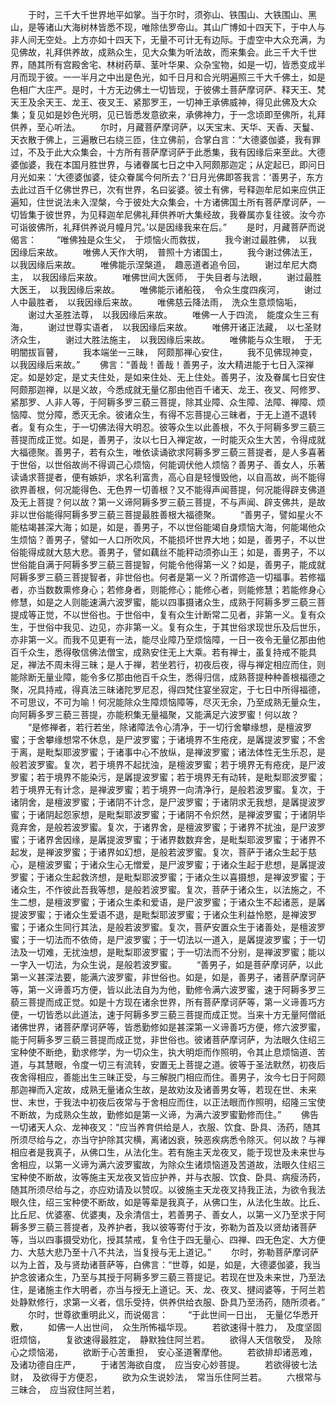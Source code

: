 <!-- { "loadSidebar": true } -->
　　于时，三千大千世界地平如掌。当于尔时，须弥山、铁围山、大铁围山、黑山，是等诸山大海树林皆悉不现，唯除佉罗帝山。其山广博如十四天下，于中人与非人间无空处。上方亦如十四天下，无量不可计无有边际。于虚空中大众充满，为见佛故，礼拜供养故，成熟众生，见大众集为听法故，而来集会。此三千大千世界，随其所有宫殿舍宅、林树药草、茎叶华果、众杂宝物，如是一切，皆悉变成半月而现于彼。一一半月之中出是色光，如千日月和合光明遍照三千大千佛土，如是色相广大庄严。是时，十方无边佛土一切皆现，于彼佛土菩萨摩诃萨、释天王、梵天王及余天王、龙王、夜叉王、紧那罗王，一切神王承佛威神，得见此佛及大众集；复见如是妙色光明，见已皆悉发意欲来，承佛神力，于一念顷即至佛所，礼拜供养，至心听法。
　　尔时，月藏菩萨摩诃萨，以天宝末、天华、天香、天鬘、天衣散于佛上，三遍散已右绕三匝，住立佛前，合掌白言：“大德婆伽婆，我有罪过，不及于此大众集会，十方所有菩萨摩诃萨于此悉集，我有因缘后来至此。大德婆伽婆，我在本国月胜世界，与诸眷属七日之中入阿颇那迦定；从定起已，即问日月光如来：‘大德婆伽婆，徒众眷属今何所去？’日月光佛即答我言：‘善男子，东方去此过百千亿佛世界已，次有世界，名曰娑婆。彼土有佛，号释迦牟尼如来应供正遍知，住世说法未入涅槃，今于彼处大众集会，十方诸佛国土所有菩萨摩诃萨，一切皆集于彼世界，为见释迦牟尼佛礼拜供养听大集经故，我眷属亦复往彼。汝今亦可诣彼佛所，礼拜供养说月幢月咒。’以是因缘我来在后。”
　　是时，月藏菩萨而说偈言：
　　“唯佛独是众生父，　于烦恼火而救拔，
　　我今谢过最胜佛，　以我因缘后来故。
　　唯佛人天作大明，　普照十方诸国土，
　　我今谢过佛法王，　以我因缘后来故。
　　唯佛能示涅槃道，　趣恶道者追令回，
　　谢过牟尼大商主，　以我因缘后来故。
　　唯佛世间大医师，　于失目者与法眼，
　　谢过最胜大医王，　以我因缘后来故。
　　唯佛能示诸船筏，　令众生度四疾河，
　　谢过人中最胜者，　以我因缘后来故。
　　唯佛慈云降法雨，　洗众生意烦恼垢，
　　谢过大圣胜法尊，　以我因缘后来故。
　　唯佛一人于四流，　能度众生三有海，
　　谢过世尊实语者，　以我因缘后来故。
　　唯佛开诸正法藏，　以七圣财济众生，
　　谢过大胜法施主，　以我因缘后来故。
　　唯佛能与众生眼，　于无明闇拔盲瞽，
　　我本端坐一三昧，　阿颇那禅心安住，
　　我不见佛现神变，　以我因缘后来故。”
　　佛言：“善哉！善哉！善男子，汝大精进能于七日入深禅定。如是妙定，是丈夫住处，是如来住处、无上住处。善男子，汝及眷属七日安住阿颇那迦禅，以是义故，今悉成就无量亿那由他百千诸天、龙王、夜叉、阿修罗、紧那罗、人非人等，于阿耨多罗三藐三菩提，除其业障、众生障、法障、禅障、烦恼障、觉分障，悉灭无余。彼诸众生，有得不忘菩提心三昧者，于无上道不退转者。复有众生，于一切佛法得大明忍。彼等众生以此善根，不久于阿耨多罗三藐三菩提而成正觉。如是，善男子，汝以七日入禅定故，一时能灭众生大苦，令得成就大福德聚。善男子，若有众生，唯依读诵欲求阿耨多罗三藐三菩提者，是人多喜著于世俗，以世俗故尚不得调己心烦恼，何能调伏他人烦恼？善男子、善女人，乐著读诵求菩提者，便有嫉妒，求名利富贵，高心自是轻慢毁他，以自高故，尚不能得欲界善根，何况能得色、无色界一切善根？又不能得声闻菩提，何况能得辟支佛道及无上菩提？何以故？第一义谛阿耨多罗三藐三菩提，不与声闻、辟支佛共，是故非以世俗能得阿耨多罗三藐三菩提最胜善根大福德聚。
　　“善男子，譬如星火不能枯竭甚深大海；如是，如是，善男子，不以世俗能竭自身烦恼大海，何能竭他众生烦恼？善男子，譬如一人口所吹风，不能损坏世界大地；如是，善男子，不以世俗能得成就大慈大悲。善男子，譬如藕丝不能秤动须弥山王；如是，善男子，不以世俗能自满于阿耨多罗三藐三菩提智，何能令他得第一义？如是，善男子，能成就阿耨多罗三藐三菩提智者，非世俗也。何者是第一义？所谓修造一切福事。若修福者，亦当数数熏修身心；若修身者，则能修心；能修心者，则能修慧；若能修身心修慧，如是之人则能速满六波罗蜜，能以四事摄诸众生，成熟于阿耨多罗三藐三菩提成等正觉，不以世俗也。于世俗中，复有众生计断常二见者，非第一义。复有众生，于世俗中我见、边见，亦非第一义。复有众生，于其世俗求现世乐及后世乐，亦非第一义。而我不见更有一法，能尽业障乃至烦恼障，一日一夜令无量亿那由他百千众生，悉得敬信佛法僧宝，成熟安住无上大乘。若有禅士，虽复持戒不能具足，禅法不周未得三昧；是人于禅，若坐若行，初夜后夜，得与禅定相应而住，则能除断无量业障，能令多亿那由他百千众生，悉得归信，成熟菩提种种善根福德之聚，况具持戒，得真法三昧诸陀罗尼忍，得四梵住宴坐寂定，于七日中所得福德，不可思议，不可为喻！何况能除众生障烦恼障等，尽灭无余，乃至成熟无量众生，向阿耨多罗三藐三菩提，亦能积集无量福聚，又能满足六波罗蜜！何以故？
　　“是修禅者，若行若坐，除诸障法令心清净，于一切行舍攀缘想，是檀波罗蜜；于舍攀缘想常不休息，是尸波罗蜜；于诸境界不生疮疣，是羼提波罗蜜；不舍于离，是毗梨耶波罗蜜；于诸事中心不放纵，是禅波罗蜜；诸法体性无生乐忍，是般若波罗蜜。复次，若于境界不起扰浊，是檀波罗蜜；若于境界无有疮疣，是尸波罗蜜；若于境界不能染污，是羼提波罗蜜；若于境界无有动转，是毗梨耶波罗蜜；若于境界无有计念，是禅波罗蜜；若于境界一向清净行，是般若波罗蜜。复次，于诸阴舍，是檀波罗蜜；于诸阴不计念，是尸波罗蜜；于诸阴求无我想，是羼提波罗蜜；于诸阴起怨家想，是毗梨耶波罗蜜；于诸阴不令炽然，是禅波罗蜜；于诸阴毕竟弃舍，是般若波罗蜜。复次，于诸界舍，是檀波罗蜜；于诸界不扰浊，是尸波罗蜜；于诸界舍因缘，是羼提波罗蜜；于诸界数数弃舍，是毗梨耶波罗蜜；于诸界不起发，是禅波罗蜜；于诸界如幻想，是般若波罗蜜。复次，菩萨于诸众生起于慈心，是檀波罗蜜；于诸众生心无憎爱，是尸波罗蜜；于诸众生起于悲想，是羼提波罗蜜；于诸众生起救济想，是毗梨耶波罗蜜；于诸众生以喜摄想，是禅波罗蜜；于诸众生，不作彼此吾我等想，是般若波罗蜜。复次，菩萨于诸众生，以法施之，不生二想，是檀波罗蜜；于诸众生柔和爱语，是尸波罗蜜；于诸众生不起诸恶，是羼提波罗蜜；于诸众生爱语不退，是毗梨耶波罗蜜；于诸众生利益怜愍，是禅波罗蜜；于诸众生同行其法，是般若波罗蜜。复次，菩萨安置众生于诸善处，是檀波罗蜜；于一切法而不依倚，是尸波罗蜜；于一切法以一道入，是羼提波罗蜜；于一切法及一切难，无扰浊想，是毗梨耶波罗蜜；于一切法而不分别，是禅波罗蜜；能以一字入一切法，为众生说，是般若波罗蜜。
　　“善男子，如是菩萨摩诃萨，以此第一义甚深法要，能满六波罗蜜，非世俗也。如是，如是，善男子，诸菩萨摩诃萨等，第一义谛善巧方便，皆以此法自为为他，勤修令满六波罗蜜，速于阿耨多罗三藐三菩提而成正觉。如是十方现在诸余世界，所有菩萨摩诃萨等，第一义谛善巧方便，一切皆悉以此道法，速于阿耨多罗三藐三菩提而成正觉。当来十方无量阿僧祇诸佛世界，诸菩萨摩诃萨等，皆悉勤修如是甚深第一义谛善巧方便，修六波罗蜜，能于阿耨多罗三藐三菩提而成正觉，非世俗也。彼诸菩萨摩诃萨，为法眼久住绍三宝种使不断绝，勤求修学，为一切众生，执大明炬而作照明，令其止息烦恼道、苦道，与其慧眼，令度一切三有流转，安置无上菩提之道。彼等于圣法默然，初夜后夜舍得相应，善能出生三昧正受，与三解脱门相应而住。善男子，汝今七日于阿颇那迦禅而入定故，成熟无量诸众生故，是故劝汝及诸善男女等，若现在世、未来世、末世，于我法中初夜后夜常与于舍相应而住，以正法眼而作照明，绍隆三宝使不断故，为成熟众生故，勤修如是第一义谛，为满六波罗蜜勤修而住。”
　　佛告一切诸天人众、龙神夜叉：“应当养育供给是人，衣服、饮食、卧具、汤药，随其所须尽给与之，亦当守护除其灾横，离诸凶衰，殃恶疾病悉令除灭。何以故？与禅相应者是我真子，从佛口生，从法化生。若有施主天龙夜叉，能于现世及未来世与舍相应，以第一义谛为满六波罗蜜故，为除众生诸烦恼道及苦道故，法眼久住绍三宝种使不断故，汝等施主天龙夜叉皆应护养，并与衣服、饮食、卧具、病瘦汤药，随其所须尽给与之，亦应劝请及以赞叹。以彼施主天龙夜叉持我正法，为欲令我法眼久住，绍三宝种使不断故，如是等辈是我真子，从佛口生，从法化生故。比丘、比丘尼、优婆塞、优婆夷，及余清信士，若善男子、善女人，以第一义乃至求于阿耨多罗三藐三菩提者，及养护者，我以彼等寄付于汝，弥勒为首及以贤劫诸菩萨等，当以四事摄受劝化，授其禁戒，复令住于四无量心、四禅、四无色定、大方便力、大慈大悲乃至十八不共法，当复授与无上道记。”
　　尔时，弥勒菩萨摩诃萨以为上首，及与贤劫诸菩萨等，白佛言：“世尊，如是，如是，大德婆伽婆，我当护念彼诸众生，乃至与其授于阿耨多罗三藐三菩提记。若现在世及未来世，乃至法住，是诸施主作大明者，亦当与授无上道记。天、龙、夜叉、揵闼婆等，于阿兰若处静默修行，求第一义者，信乐受持，供养供给衣服、卧具乃至汤药，随所须者。”
　　尔时，世尊欲重明此义，而说偈言：
　　“于此世间一日出，　无量亿华悉开敷，
　　如佛一人出世间，　众生所怖福华现。
　　若欲速得十胜力，　及度坚固诳烦恼，
　　复欲速得最胜定，　静默独住阿兰若。
　　欲得人天信敬受，　及除心之烦恼渴，
　　欲断于心苦重担，　安心圣道奢摩他。
　　若欲排却诸恶难，　及诸功德自庄严，
　　于诸苦海欲自度，　应当安心妙菩提。
　　若欲得彼七法财，　及欲得于方便忍，
　　欲为众生说妙法，　常当乐住阿兰若。
　　六根常与三昧合，　应当寂住阿兰若，
